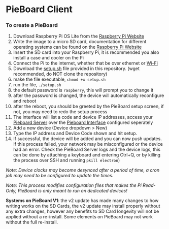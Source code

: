 # PieBoard Client

### To create a PieBoard
1. Download Raspberry Pi OS Lite from the [Raspberry Pi Website](https://www.raspberrypi.org/software/operating-systems/)
2. Write the image to a micro SD card, documentation for different operating systems can be found on the [Raspberry Pi Website](https://www.raspberrypi.org/documentation/installation/installing-images/)
3. Insert the SD card into your Raspberry Pi, it is recommended you also install a case and cooler on the Pi
4. Connect the Pi to the internet, whether that be over ethernet or [Wi-Fi](https://www.raspberrypi.org/documentation/configuration/wireless/wireless-cli.md)
5. Download the [setup.sh](https://raw.githubusercontent.com/Kings-Ridge-Christian-School/pieboard-client/master/setup.sh) file provided in this repository. (wget recommended, do NOT clone the repository)
6. make the file executable, `chmod +x setup.sh`
7. run the file, `./setup.sh`
8. the default password is `raspberry`, this will prompt you to change it
9. after the password is changed, the device will automatically reconfigure and reboot
10. after the reboot, you should be greeted by the PieBoard setup screen, if not, you may need to redo the setup process
11. The interface will list a code and device IP addresses, access your [Pieboard Server](https://github.com/kings-ridge-christian-school/pieboard-server) over the [Pieboard Interface](https://github.com/kings-ridge-christian-school/pieboard-interface) configured seperately
12. Add a new device (Device dropdown > New)
13. Type the IP address and Device Code shown and hit setup.
14. If successful, the device will be added and you can now push updates. If this process failed, your network may be misconfigured or the device had an error. Check the PieBoard Server logs and the device logs, this can be done by attaching a keyboard and entering Ctrl+Q, or by killing the process over SSH and running `pkill electron`)
    
*Note: Device clocks may become desynced after a period of time, a cron job may need to be configured to update the times.*

*Note: This process modifies configuration files that makes the Pi Read-Only, PieBoard is only meant to run on dedicated devices!*

**Systems on PieBoard V1**: the v2 update has made many changes to how writing works on the SD Cards, the v2 update may install properly without any extra changes, however any benefits to SD Card longevity will not be applied without a re-install. Some elements on PieBoard may not work without the full re-install.